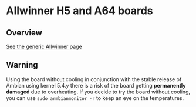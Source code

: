 # Allwinner H5 and A64 boards

## Overview

[See the generic Allwinner page](https://docs.armbian.com/Hardware_Allwinner/)

## Warning

Using the board without cooling in conjunction with the stable release of Ambian using kernel 5.4.y there is a risk of the board getting **permanently damaged** due to overheating.
If you decide to try the board without cooling, you can use `sudo armbianmonitor -r` to keep an eye on the temperatures.
